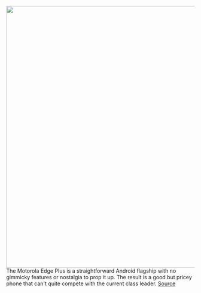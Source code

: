 <img src='https://cdn.vox-cdn.com/thumbor/67G53zUjLpUqHpW4EGy38sc8ZbI=/0x0:2040x1360/1200x675/filters:focal(860x603:1186x929)/cdn.vox-cdn.com/uploads/chorus_image/image/70665763/ajohnson_220321_5095_0004.0.jpg' width='700px' /><br/>
The Motorola Edge Plus is a straightforward Android flagship with no gimmicky features or nostalgia to prop it up. The result is a good but pricey phone that can't quite compete with the current class leader.
<a href='https://www.theverge.com/22992862/motorola-edge-plus-2022-review-price-specs-screen-battery'> Source <a/>